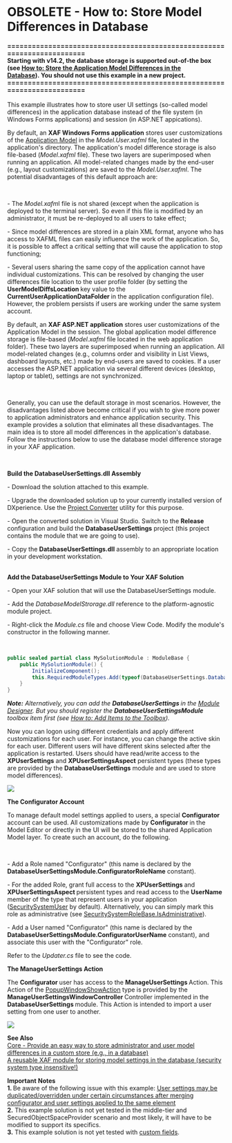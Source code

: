 # OBSOLETE - How to: Store Model Differences in Database


<p><strong>========================================================================</strong><br /><strong>Starting with v14.2, the database storage is supported out-of-the box (see <a href="https://documentation.devexpress.com/#Xaf/CustomDocument3698">How to: Store the Application Model Differences in the Database</a>). You should not use this example in a new project.</strong><br /><strong>========================================================================</strong><br /><br />This example illustrates how to store user UI settings (so-called model differences) in the application database instead of the file system (in Windows Forms applications) and session (in ASP.NET appications).</p>
<p>By default, an <strong>XAF Windows Forms application</strong> stores user customizations of the <a href="https://documentation.devexpress.com/xaf/CustomDocument2596.aspx"><u>Application Model</u></a> in the <em>Model.User.xafml</em> file, located in the application's directory. The application's model difference storage is also file-based (<em>Model.xafml</em> file). These two layers are superimposed when running an application. All model-related changes made by the end-user (e.g., layout customizations) are saved to the <em>Model.User.xafml</em>. The potential disadvantages of this default approach are:</p>
<br />
<p>- The <em>Model.xafm</em>l file is not shared (except when the application is deployed to the terminal server). So even if this file is modified by an administrator, it must be re-deployed to all users to take effect;</p>
<p>- Since model differences are stored in a plain XML format, anyone who has access to XAFML files can easily influence the work of the application. So, it is possible to affect a critical setting that will cause the application to stop functioning;</p>
<p>- Several users sharing the same copy of the application cannot have individual customizations. This can be resolved by changing the user differences file location to the user profile folder (by setting the <strong>UserModelDiffsLocation </strong>key value to the <strong>CurrentUserApplicationDataFolder </strong>in the application configuration file). However, the problem persists if users are working under the same system account.</p>
<p>By default, an <strong>XAF ASP.NET application</strong> stores user customizations of the Application Model in the session. The global application model difference storage is file-based (<em>Model.xafml</em> file located in the web application folder). These two layers are superimposed when running an application. All model-related changes (e.g., columns order and visibility in List Views, dashboard layouts, etc.) made by end-users are saved to cookies. If a user accesses the ASP.NET application via several different devices (desktop, laptop or tablet), settings are not synchronized.</p>
<br />
<p>Generally, you can use the default storage in most scenarios. However, the disadvantages listed above become critical if you wish to give more power to application administrators and enhance application security. This example provides a solution that eliminates all these disadvantages. The main idea is to store all model differences in the application's database. Follow the instructions below to use the database model difference storage in your XAF application.</p>
<p> </p>
<p><strong>Build the DatabaseUserSettings.dll Assembly</strong></p>
<p>- Download the solution attached to this example.</p>
<p>- Upgrade the downloaded solution up to your currently installed version of DXperience. Use the <a href="http://help.devexpress.com/ProjectConverter/CustomDocument2529.aspx"><u>Project Converter</u></a> utility for this purpose.</p>
<p>- Open the converted solution in Visual Studio. Switch to the <strong>Release </strong>configuration and build the <strong>DatabaseUserSettings</strong> project (this project contains the module that we are going to use).</p>
<p>- Copy the <strong>DatabaseUserSettings.dll</strong> assembly to an appropriate location in your development workstation.</p>
<p><strong><br /> Add the DatabaseUserSettings Module to Your XAF Solution</strong><strong><br /> </strong></p>
<p>- Open your XAF solution that will use the DatabaseUserSettings module.</p>
<p>- Add the <em>DatabaseModelStrorage.dll</em> reference to the platform-agnostic module project.</p>
<p>- Right-click the <em>Module.cs</em> file and choose View Code. Modify the module's constructor in the following manner.</p>
<p>          </p>


```cs
public sealed partial class MySolutionModule : ModuleBase {
    public MySolutionModule() {
        InitializeComponent();
        this.RequiredModuleTypes.Add(typeof(DatabaseUserSettings.DatabaseUserSettingsModule));
    }
}

```


<p><strong><em>Note:</em></strong> <em>Alternatively, you can add the </em><strong><em>DatabaseUserSettings </em></strong><em>in the </em><a href="https://documentation.devexpress.com/xaf/CustomDocument2828.aspx"><em><u>Module Designer</u></em></a><em>.</em> <em>But you should register the </em><strong><em>DatabaseUserSettingsModule</em></strong><em> toolbox item first (see </em><a href="http://msdn.microsoft.com/en-us/library/ms165355"><em><u>How to: Add Items to the Toolbox</u></em></a><em>).</em><em><br /> </em></p>
<p>Now you can logon using different credentials and apply different customizations for each user. For instance, you can change the active skin for each user. Different users will have different skins selected after the application is restarted. Users should have read/write access to the <strong>XPUserSettings</strong> and <strong>XPUserSettingsAspect</strong> persistent types (these types are provided by the <strong>DatabaseUserSettings</strong> module and are used to store model differences).</p>
<p><img src="https://raw.githubusercontent.com/DevExpress-Examples/obsolete-how-to-store-model-differences-in-database-e968/11.1.4+/media/c6fc6922-c9a8-4f37-bfe2-8febb1604152.png"></p>
<p><strong>The Configurator Account</strong><strong><br /> </strong></p>
<p>To manage default model settings applied to users, a special <strong>Configurator </strong>account can be used. All customizations made by <strong>Configurator </strong>in the Model Editor or directly in the UI will be stored to the shared Application Model layer. To create such an account, do the following.</p>
<br />
<p>- Add a Role named "Configurator" (this name is declared by the <strong>DatabaseUserSettingsModule.ConfiguratorRoleName</strong> constant).</p>
<p>- For the added Role, grant full access to the <strong>XPUserSettings </strong>and <strong>XPUserSettingsAspect </strong>persistent types and read access to the <strong>UserName </strong>member of the type that represent users in your application (<a href="https://documentation.devexpress.com/xaf/clsDevExpressExpressAppSecurityStrategySecuritySystemUsertopic.aspx"><u>SecuritySystemUser</u></a> by default). Alternatively, you can simply mark this role as administrative (see <a href="https://documentation.devexpress.com/xaf/DevExpressExpressAppSecurityStrategySecuritySystemRoleBase_IsAdministrativetopic.aspx"><u>SecuritySystemRoleBase.IsAdministrative</u></a>).</p>
<p>- Add a User named "Configurator" (this name is declared by the <strong>DatabaseUserSettingsModule.ConfiguratorUserName</strong> constant), and associate this user with the "Configurator" role.</p>
<p>Refer to the <em>Updater</em><em>.cs</em> file to see the code.</p>
<p><strong>The ManageUserSettings Action</strong><strong><br /> </strong></p>
<p>The <strong>Configurator </strong>user has access to the <strong>ManageUserSettings </strong>Action. This Action of the <a href="https://documentation.devexpress.com/xaf/clsDevExpressExpressAppActionsPopupWindowShowActiontopic.aspx"><u>PopupWindowShowAction</u></a> type is provided by the <strong>ManageUserSettingsWindowController </strong>Controller implemented in the <strong>DatabaseUserSettings </strong>module. This Action is intended to import a user setting from one user to another.</p>
<p><img src="https://raw.githubusercontent.com/DevExpress-Examples/obsolete-how-to-store-model-differences-in-database-e968/11.1.4+/media/7d995422-4fe2-4b06-bbb5-62d8d207cd83.png"></p>
<p><strong>See </strong><strong>A</strong><strong>lso</strong><strong><br /> </strong><a href="http://www.devexpress.com/issue=S32444"><u>Core - Provide an easy way to store administrator and user model differences in a custom store (e.g., in a database)</u></a><u><br /> A reusable XAF module for storing model settings in the database (security system type insensitive!)</u></p>
<p><strong>Import</strong><strong>a</strong><strong>nt</strong> <strong>Notes</strong><strong><br /> 1. </strong>Be aware of the following issue with this example: <a href="http://www.devexpress.com/issue=Q470416"><u>User settings may be duplicated/overridden under certain circumstances after merging configurator and user settings applied to the same element</u></a><u><br /> </u><strong>2.</strong> This example solution is not yet tested in the middle-tier and SecuredObjectSpaceProvider scenario and most likely, it will have to be modified to support its specifics.<br /> <strong>3.</strong> This example solution is not yet tested with <a href="https://documentation.devexpress.com/#Xaf/CustomDocument3583"><u>custom fields</u></a>.</p>

<br/>


